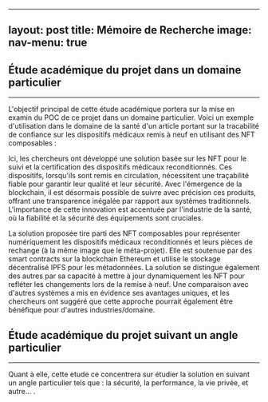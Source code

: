  ---
layout: post
title: Mémoire de Recherche
image: 
nav-menu: true
---

<h2 id="content">Étude académique du projet dans un domaine particulier </h2>
<hr />
<p> L'objectif principal de cette étude académique portera sur la mise en examin du POC de ce projet dans un domaine particulier. Voici un exemple d'utilisation dans le domaine de la santé d'un article portant sur la tracabilité de confiance sur les dispositifs médicaux remis à neuf en utilisant des NFT composables :</p>
<p>Ici, les chercheurs ont développé une solution basée sur les NFT  pour le suivi et la certification des dispositifs médicaux reconditionnés. Ces dispositifs, lorsqu'ils sont remis en circulation, nécessitent une traçabilité fiable pour garantir leur qualité et leur sécurité. Avec l'émergence de la blockchain, il est désormais possible de suivre avec précision ces produits, offrant une transparence inégalée par rapport aux systèmes traditionnels. L'importance de cette innovation est accentuée par l'industrie de la santé, où la fiabilité et la sécurité des équipements sont cruciales. </p>
<p>La solution proposée tire parti des NFT composables pour représenter numériquement les dispositifs médicaux reconditionnés et leurs pièces de rechange (à la même image que le méta-projet). Elle est soutenue par des smart contracts sur la blockchain Ethereum et utilise le stockage décentralisé IPFS pour les métadonnées. La solution se distingue également des autres par sa capacité à mettre à jour dynamiquement les NFT pour refléter les changements lors de la remise à neuf. Une comparaison avec d'autres systèmes a mis en évidence ses avantages uniques, et les chercheurs ont suggéré que cette approche pourrait également être bénéfique pour d'autres industries/domaine.</p>

<h2 id="content">Étude académique du projet suivant un angle particulier </h2>
 <hr />
<p>Quant à elle, cette etude ce concentrera sur étudier la solution en suivant un angle particulier tels que : la sécurité, la performance, la vie privée, et autre... .</p>



